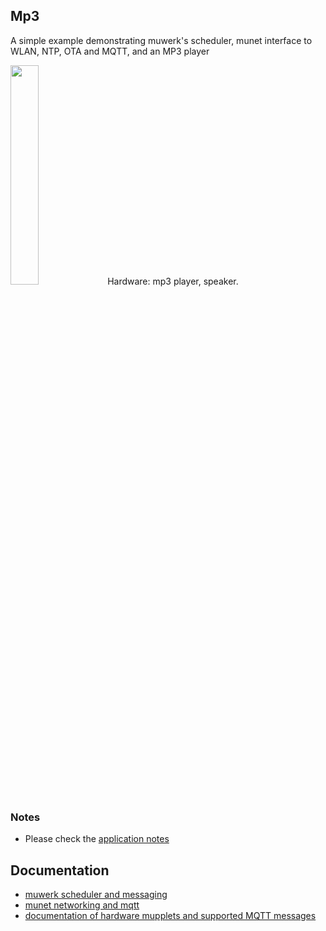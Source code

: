 ## Mp3

A simple example demonstrating muwerk's scheduler, munet interface to WLAN, NTP, OTA and MQTT, and an MP3 player

<img src="https://github.com/muwerk/mupplets/blob/master/Resources/mp3.png" width="30%" height="30%">
Hardware: mp3 player, speaker.

### Notes

* Please check the [application notes](https://github.com/muwerk/mupplets#mp3-player-with-sd-card-opensmart)

## Documentation

* [muwerk scheduler and messaging](https://github.com/muwerk/muwerk)
* [munet networking and mqtt](https://github.com/muwerk/munet)
* [documentation of hardware mupplets and supported MQTT messages](https://github.com/muwerk/mupplets)
